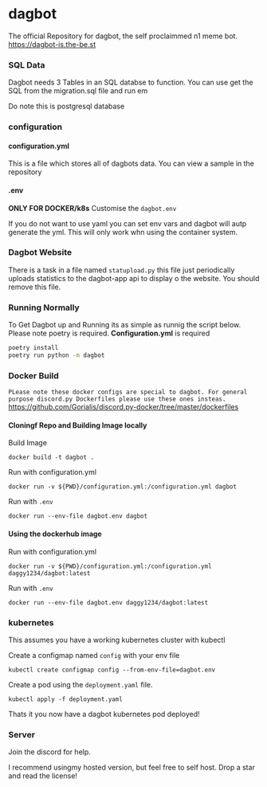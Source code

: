 # dagbot
The official Repository for dagbot, the self proclaimmed n1 meme bot. https://dagbot-is.the-be.st 

### SQL Data

Dagbot needs 3 Tables in an SQL databse to function. You can use get the SQL from the migration.sql file and run em

Do note this is postgresql database

### configuration

#### configuration.yml
This is a file which stores all of dagbots data. You can view a sample in the repository

#### .env
**ONLY FOR DOCKER/k8s**
Customise the `dagbot.env`

If you do not want to use yaml you can set env vars and dagbot will autp generate the yml. This will only work whn using the container system.

### Dagbot Website

There is a task in a file named `statupload.py` this file just periodically uploads statistics to the dagbot-app api to display o the website.
You should remove this file.


### Running Normally

To Get Dagbot up and Running its as simple as runnig the script below.
Please note poetry is required.
**Configuration.yml** is required
```sh
poetry install
poetry run python -m dagbot
```

### Docker Build

`PLease note these docker configs are special to dagbot. For general purpose discord.py Dockerfiles please use these ones insteas.`
https://github.com/Gorialis/discord.py-docker/tree/master/dockerfiles

#### Cloningf Repo and Building Image locally

Build Image

```shell script
docker build -t dagbot .
```

Run with configuration.yml

```shell script
docker run -v ${PWD}/configuration.yml:/configuration.yml dagbot   
```

Run with `.env`

```shell script
docker run --env-file dagbot.env dagbot   
```

#### Using the dockerhub image

Run with configuration.yml

```shell script
docker run -v ${PWD}/configuration.yml:/configuration.yml daggy1234/dagbot:latest   
```

Run with `.env`

```shell script
docker run --env-file dagbot.env daggy1234/dagbot:latest
```


### kubernetes

This assumes you have a working kubernetes cluster with kubectl

Create a configmap named `config` with your env file

```shell script
kubectl create configmap config --from-env-file=dagbot.env
```

Create a pod using the `deployment.yaml` file.

```shell script
kubectl apply -f deployment.yaml
```

Thats it you now have a dagbot kubernetes pod deployed!

### Server

Join the discord for help.

I recommend usingmy hosted version, but feel free to self host. Drop a star and read the license!

